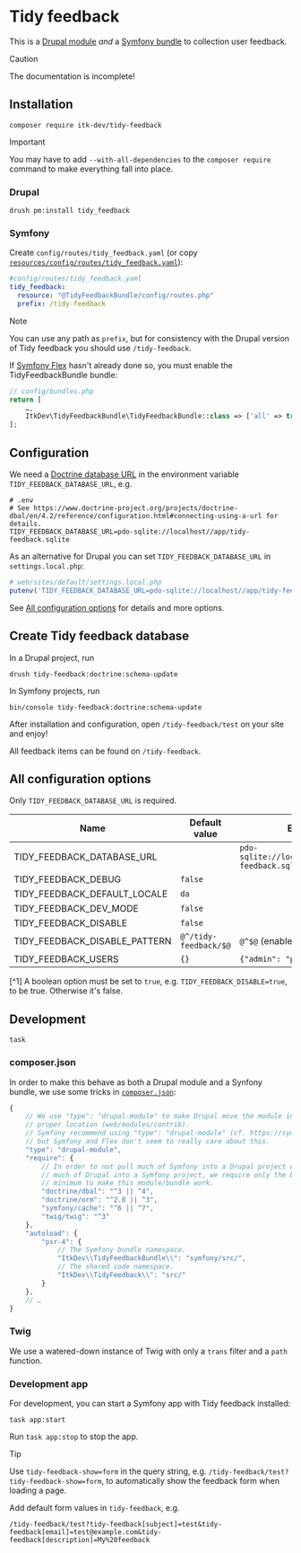 # Tidy feedback

This is a [Drupal module](https://www.drupal.org/docs/user_guide/en/understanding-modules.html) *and* a [Symfony
bundle](https://symfony.com/doc/current/bundles.html) to collection user feedback.

> [!CAUTION]
> The documentation is incomplete!

## Installation

``` shell
composer require itk-dev/tidy-feedback
```

> [!IMPORTANT]
> You may have to add `--with-all-dependencies` to the `composer require` command to make everything fall into place.

### Drupal

``` shell
drush pm:install tidy_feedback
```

### Symfony

Create `config/routes/tidy_feedback.yaml` (or copy
[`resources/config/routes/tidy_feedback.yaml`](resources/config/routes/tidy_feedback.yaml)):

``` yaml
#config/routes/tidy_feedback.yaml
tidy_feedback:
  resource: "@TidyFeedbackBundle/config/routes.php"
  prefix: /tidy-feedback
```

> [!NOTE]
> You can use any path as `prefix`, but for consistency with the Drupal version of Tidy feedback you should use
> `/tidy-feedback`.

If [Symfony Flex](https://symfony.com/doc/current/setup/flex.html) hasn't already done so, you must enable the
TidyFeedbackBundle bundle:

``` php
// config/bundles.php
return [
    …,
    ItkDev\TidyFeedbackBundle\TidyFeedbackBundle::class => ['all' => true],
];
```

## Configuration

We need a [Doctrine database
URL](https://www.doctrine-project.org/projects/doctrine-dbal/en/4.2/reference/configuration.html#connecting-using-a-url)
in the environment variable `TIDY_FEEDBACK_DATABASE_URL`, e.g.

``` dotenv
# .env
# See https://www.doctrine-project.org/projects/doctrine-dbal/en/4.2/reference/configuration.html#connecting-using-a-url for details.
TIDY_FEEDBACK_DATABASE_URL=pdo-sqlite://localhost//app/tidy-feedback.sqlite
```

As an alternative for Drupal you can set `TIDY_FEEDBACK_DATABASE_URL` in `settings.local.php`:

``` php
# web/sites/default/settings.local.php
putenv('TIDY_FEEDBACK_DATABASE_URL=pdo-sqlite://localhost//app/tidy-feedback.sqlite');
```

See [All configuration options](#all-configuration-options) for details and more options.

## Create Tidy feedback database

In a Drupal project, run

``` shell
drush tidy-feedback:doctrine:schema-update

```

In Symfony projects, run

``` shell
bin/console tidy-feedback:doctrine:schema-update
```

After installation and configuration, open `/tidy-feedback/test` on your site and enjoy!

All feedback items can be found on `/tidy-feedback`.

## All configuration options

Only `TIDY_FEEDBACK_DATABASE_URL` is required.

| Name                          | Default value         | Example                                            |
|-------------------------------|-----------------------|----------------------------------------------------|
| TIDY_FEEDBACK_DATABASE_URL    |                       | `pdo-sqlite://localhost//app/tidy-feedback.sqlite` |
| TIDY_FEEDBACK_DEBUG           | `false`               |                                                    |
| TIDY_FEEDBACK_DEFAULT_LOCALE  | `da`                  |                                                    |
| TIDY_FEEDBACK_DEV_MODE        | `false`               |                                                    |
| TIDY_FEEDBACK_DISABLE         | `false`               |                                                    |
| TIDY_FEEDBACK_DISABLE_PATTERN | `@^/tidy-feedback/$@` | `@^$@` (enable on all pages)                       |
| TIDY_FEEDBACK_USERS           | `{}`                  | `{"admin": "password"}`                            |

[^1] A boolean option must be set to `true`, e.g. `TIDY_FEEDBACK_DISABLE=true`, to be true. Otherwise it's false.

## Development

``` shell
task
```

### composer.json

In order to make this behave as both a Drupal module and a Synfony bundle, we use some tricks in
[`composer.json`](./composer.json):

``` javascript annotate
{
    // We use "type": "drupal-module" to make Drupal move the module into the
    // proper location (web/modules/contrib).
    // Symfony recommend using "type": "drupal-module" (cf. https://symfony.com/doc/current/bundles/best_practices.html#installation),
    // but Symfony and Flex don't seem to really care about this.
    "type": "drupal-module",
    "require": {
        // In order to not pull much of Symfony into a Drupal project or (worse)
        // much of Drupal into a Symfony project, we require only the bare
        // minimum to make this module/bundle work.
        "doctrine/dbal": "^3 || ^4",
        "doctrine/orm": "^2.8 || ^3",
        "symfony/cache": "^6 || ^7",
        "twig/twig": "^3"
    },
    "autoload": {
        "psr-4": {
            // The Symfony bundle namespace.
            "ItkDev\\TidyFeedbackBundle\\": "symfony/src/",
            // The shared code namespace.
            "ItkDev\\TidyFeedback\\": "src/"
        }
    },
    // …
}
```

### Twig

We use a watered-down instance of Twig with only a `trans` filter and a `path` function.

### Development app

For development, you can start a Symfony app with Tidy feedback installed:

``` shell
task app:start
```

Run `task app:stop` to stop the app.

> [!TIP]
> Use `tidy-feedback-show=form` in the query string, e.g. `/tidy-feedback/test?tidy-feedback-show=form`, to
> automatically show the feedback form when loading a page.
>
> Add default form values in `tidy-feedback`, e.g.
>
> ``` plain
> /tidy-feedback/test?tidy-feedback[subject]=test&tidy-feedback[email]=test@example.com&tidy-feedback[description]=My%20feedback
> ```
